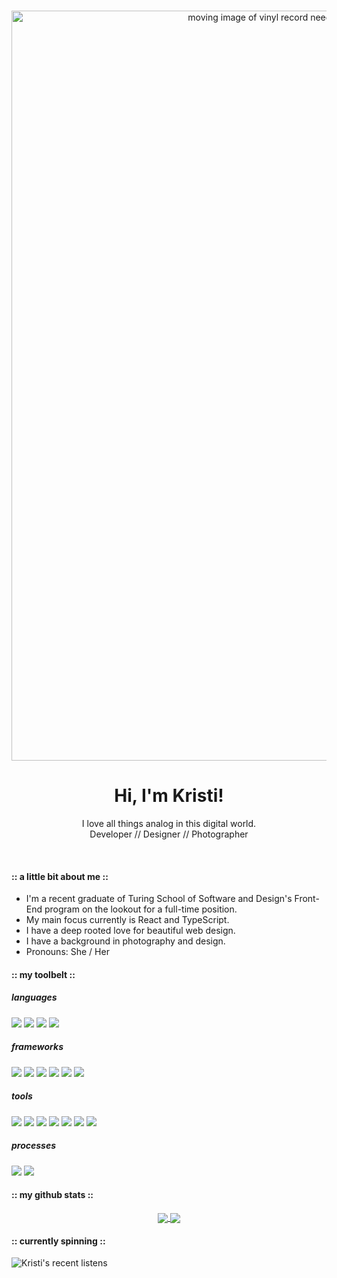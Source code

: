 <br />
<p align="center">
    <img src="recordplayerheader.gif" alt="moving image of vinyl record needle dropping down with title text Kristi Miller Front-End Developer" width="1200">
</p>
<div align="center">
<h1>Hi, I'm Kristi!</h1>
<p>I love all things analog in this digital world.
<br/>
Developer // Designer // Photographer</p>
</div>
<br/>

#### :: a little bit about me ::

* I'm a recent graduate of Turing School of Software and Design's Front-End program on the lookout for a full-time position.
* My main focus currently is React and TypeScript.
* I have a deep rooted love for beautiful web design.
* I have a background in photography and design.
* Pronouns: She / Her


#### :: my toolbelt ::

##### languages
<p>
  <img src="https://img.shields.io/badge/javascript%20-454851.svg?&style=for-the-badge&logo=javascript&logoColor=white" />
  <img src="https://img.shields.io/badge/typescript5%20-73956F.svg?&style=for-the-badge&logo=html5&logoColor=white" />
  <img src="https://img.shields.io/badge/html5%20-C97D60.svg?&style=for-the-badge&logo=html5&logoColor=white" />
  <img src="https://img.shields.io/badge/css3%20-745807.svg?&style=for-the-badge&logo=css3&logoColor=white" />
</p>

##### frameworks
<p>
  <img src="https://img.shields.io/badge/react%20-745807.svg?&style=for-the-badge&logo=react&logoColor=white" />
  <img src="https://img.shields.io/badge/sass%20-454851.svg?&style=for-the-badge&logo=sass&logoColor=white" />
  <img src="https://img.shields.io/badge/node.js%20-73956F.svg?&style=for-the-badge&logo=node.js&logoColor=white" />
  <img src="https://img.shields.io/badge/express.js%20-C97D60.svg?&style=for-the-badge&logo=express.js&logoColor=white" />
  <img src="https://img.shields.io/badge/mocha%20-745807.svg?&style=for-the-badge&logo=mocha&logoColor=white" />
  <img src="https://img.shields.io/badge/jest%20-454851.svg?&style=for-the-badge&logo=jest&logoColor=white" />
</p>

##### tools
<p>
  <img src="https://img.shields.io/badge/markdown%20-73956F.svg?&style=for-the-badge&logo=markdown&logoColor=white" />
  <img src="https://img.shields.io/badge/heroku%20-C97D60.svg?&style=for-the-badge&logo=heroku&logoColor=white" />
  <img src="https://img.shields.io/badge/CI%20-745807.svg?&style=for-the-badge&logo=CI&logoColor=white" />
  <img src="https://img.shields.io/badge/Git%20-454851.svg?&style=for-the-badge&logo=Git&logoColor=white" />
  <img src="https://img.shields.io/badge/greensock%20-73956F.svg?&style=for-the-badge&logo=greensock&logoColor=white" />
  <img src="https://img.shields.io/badge/Photoshop%20-C97D60.svg?&style=for-the-badge&logo=Photoshop&logoColor=white" />
  <img src="https://img.shields.io/badge/Lightroom%20-745807.svg?&style=for-the-badge&logo=Lightroom&logoColor=white" />
</p>

##### processes
<p>
  <img src="https://img.shields.io/badge/OOP%20-454851.svg?&style=for-the-badge&logo=OOP&logoColor=white" />
  <img src="https://img.shields.io/badge/TDD%20-73956F.svg?&style=for-the-badge&logo=TDD&logoColor=white" />
</p>

#### :: my github stats ::

<div align="center">
   <a href="">
    <img align="center" src="https://github-readme-stats-sigma-five.vercel.app/api?username=Kristiannmiller&show_icons=true&include_all_commits=true&count_private=true&theme=onedark&line_height=40" />
  </a>
  <a href="">
    <img align="center" src="https://github-readme-stats.vercel.app/api/top-langs/?username=Kristiannmiller&theme=onedark&line_height=40&hide=css"/>
  </a>
</div
<br/>

#### :: currently spinning ::

![Kristi's recent listens](https://spotify-recently-played-readme.vercel.app/api?user=121527228&count=5)
